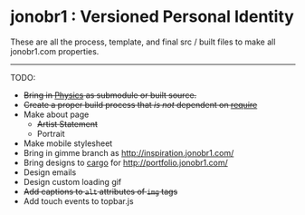 jonobr1 : Versioned Personal Identity
=====================================

These are all the process, template, and final src / built files to make all jonobr1.com properties.

*****

TODO:

+ ~~Bring in [Physics](http://github.com/jonobr1/Physics) as submodule or built source.~~
+ ~~Create a proper build process that _is not_ dependent on [require](http://requirejs.org/)~~
+ Make about page
  + ~~Artist Statement~~
  + Portrait
+ Make mobile stylesheet
+ Bring in gimme branch as http://inspiration.jonobr1.com/
+ Bring designs to [cargo](http://cargocollective.com/) for http://portfolio.jonobr1.com/
+ Design emails
+ Design custom loading gif
+ ~~Add captions to `alt` attributes of `img` tags~~
+ Add touch events to topbar.js